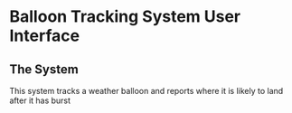 # Balloon Tracking System User Interface
## The System
This system tracks a weather balloon and reports where it is likely to land after it has burst
